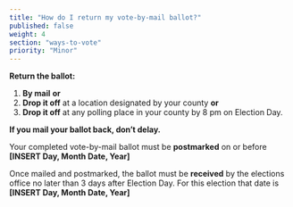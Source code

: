 ```yaml
---
title: "How do I return my vote-by-mail ballot?"
published: false
weight: 4
section: "ways-to-vote"
priority: "Minor"
---
```

**Return the ballot:**
1. **By mail** **or**
2. **Drop it off** at a location designated by your county **or**
3. **Drop it off** at any polling place in your county by 8 pm on Election Day.

**If you mail your ballot back, don’t delay.**  

Your completed vote-by-mail ballot must be **postmarked** on or before **[INSERT Day, Month Date, Year]**

Once mailed and postmarked, the ballot must be **received** by the elections office no later than 3 days after Election Day. For this election that date is **[INSERT Day, Month Date, Year]**
